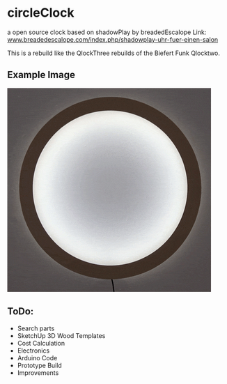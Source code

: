 # circleClock
a open source clock based on shadowPlay by breadedEscalope 
Link: www.breadedescalope.com/index.php/shadowplay-uhr-fuer-einen-salon

This is a rebuild like the QlockThree rebuilds of the Biefert Funk Qlocktwo.

## Example Image

![Example of the clock][example_image]

## ToDo:
* Search parts
* SketchUp 3D Wood Templates
* Cost Calculation
* Electronics
* Arduino Code
* Prototype Build
* Improvements

[example_image]: https://github.com/georgduees/circleClock/raw/master/sq.gif "ShadowPlay Clock"
